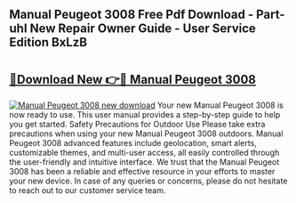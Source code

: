 ## Manual Peugeot 3008 Free Pdf Download - Part-uhI New Repair Owner Guide - User Service Edition BxLzB

# <h2><a href="http://cf16305.oget.top/?id=Manual+Peugeot+3008">🔗Download New 👉🔴 Manual Peugeot 3008</a></h2>

[![Manual Peugeot 3008 new download](https://i.imgur.com/5g1atiW.png)](http://cf16305.oget.top/?id=Manual+Peugeot+3008)
Your new Manual Peugeot 3008 is now ready to use. This user manual provides a step-by-step guide to help you get started. Safety Precautions for Outdoor Use Please take extra precautions when using your new Manual Peugeot 3008 outdoors. Manual Peugeot 3008 advanced features include geolocation, smart alerts, customizable themes, and multi-user access, all easily controlled through the user-friendly and intuitive interface. We trust that the Manual Peugeot 3008 has been a reliable and effective resource in your efforts to master your new device. In case of any queries or concerns, please do not hesitate to reach out to our customer service team.
